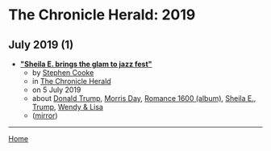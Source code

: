 # The Chronicle Herald: 2019

## July 2019 (1)

 - [**"Sheila E. brings the glam to jazz fest"**](https://www.thechronicleherald.ca/living/sheila-e-brings-the-glam-to-jazz-fest-329717/)
    - by [Stephen Cooke](../../../authors/stephen-cooke/index.md)
    - in [The Chronicle Herald](../../../publications/a-e/the-chronicle-herald/index.md)
    - on 5 July 2019
    - about [Donald Trump](../../../topics/donald-trump/index.md), [Morris Day](../../../topics/morris-day/index.md), [Romance 1600 (album)](../../../topics/album/romance-1600/index.md), [Sheila E.](../../../topics/sheila-e/index.md), [Trump](../../../topics/trump/index.md), [Wendy & Lisa](../../../topics/wendy-lisa/index.md)
    - ([mirror](https://web.archive.org/web/*/https://www.thechronicleherald.ca/living/sheila-e-brings-the-glam-to-jazz-fest-329717/))

----

[Home](../index.md)
